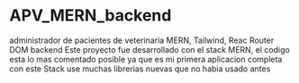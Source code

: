 # APV_MERN_backend
administrador de pacientes de veterinaria MERN, Tailwind, Reac Router DOM backend
Este proyecto fue desarrollado con el stack MERN, el codigo esta lo mas comentado posible ya que es mi primera aplicacion completa con este Stack
use muchas librerias nuevas que no habia usado antes

